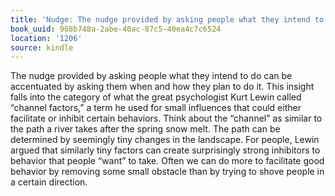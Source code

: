 ```yaml
---
title: 'Nudge: The nudge provided by asking people what they intend to do c…'
book_uuid: 968b748a-2abe-40ac-87c5-40ea4c7c6524
location: '1206'
source: kindle
---
```


The nudge provided by asking people what they intend to do can be accentuated by asking them when and how they plan to do it. This insight falls into the category of what the great psychologist Kurt Lewin called “channel factors,” a term he used for small influences that could either facilitate or inhibit certain behaviors. Think about the “channel” as similar to the path a river takes after the spring snow melt. The path can be determined by seemingly tiny changes in the landscape. For people, Lewin argued that similarly tiny factors can create surprisingly strong inhibitors to behavior that people “want” to take. Often we can do more to facilitate good behavior by removing some small obstacle than by trying to shove people in a certain direction.